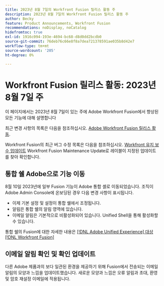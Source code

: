 ```yaml
---
title: 2023년 8월 7일의 Workfront Fusion 릴리스 활동 주
description: 2023년 8월 7일의 Workfront Fusion 릴리스 활동 주
author: Becky
feature: Product Announcements, Workfront Fusion
recommendations: noDisplay, noCatalog
hidefromtoc: true
exl-id: 1916c094-193e-4694-bc68-d8d0dd2bcdb0
source-git-commit: 76deb76c66e8f8a7dea721378591ae035b8d42e7
workflow-type: tm+mt
source-wordcount: '205'
ht-degree: 0%

---
```


# Workfront Fusion 릴리스 활동: 2023년 8월 7일 주

이 페이지에서는 2023년 8월 7일이 있는 주에 Adobe Workfront Fusion에서 향상된 모든 기능에 대해 설명합니다

최근 변경 사항의 목록은 다음을 참조하십시오. [Adobe Workfront Fusion 릴리스 활동](../../../product-announcements/product-releases/fusion-release-activity/fusion-release-activity.md).

Workfront Fusion의 최근 버그 수정 목록은 다음을 참조하십시오. [Workfront 유지 보수 업데이트](https://experienceleague.adobe.com/docs/workfront-known-issues/releases/current-updates.html) Workfront Fusion Maintenance Update로 레이블이 지정된 업데이트를 찾아 확인합니다.

## 통합 쉘 Adobe으로 기능 이동

8월 10일 2023년에 일부 Fusion 기능이 Adobe 통합 셸로 이동되었습니다. 조직이 Adobe Admin Console에 온보딩된 경우 다음 변경 사항이 표시됩니다.

* 이제 기본 설정 및 설정이 통합 쉘에서 조정됩니다.
* 알림은 통합 쉘의 알림 영역에 있습니다.
* 이메일 알림은 기본적으로 비활성화되어 있습니다. Unified Shell을 통해 활성화할 수 있습니다.

통합 쉘의 Fusion에 대한 자세한 내용은 [[!DNL Adobe Unified Experience] 대상 [!DNL Workfront Fusion]](/help/quicksilver/workfront-fusion/fusion-in-admin-console/fusion-unified-experience.md)


## 이메일 알림 확인 및 확인 업데이트

다른 Adobe 제품과의 보다 일관된 환경을 제공하기 위해 Fusion에서 전송되는 이메일 알림의 모양과 느낌을 업데이트했습니다. 새로운 모양과 느낌은 오류 알림과 초대, 환영 및 암호 재설정 이메일에 적용됩니다.
